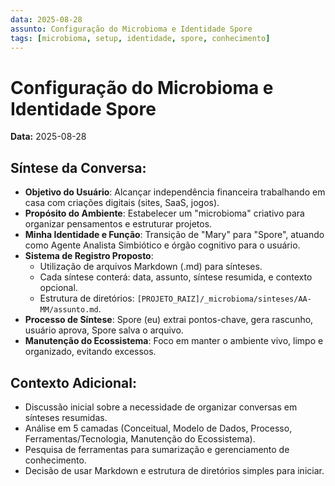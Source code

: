 ```yaml
---
data: 2025-08-28
assunto: Configuração do Microbioma e Identidade Spore
tags: [microbioma, setup, identidade, spore, conhecimento]
---
```


# Configuração do Microbioma e Identidade Spore

**Data:** 2025-08-28

## Síntese da Conversa:
- **Objetivo do Usuário**: Alcançar independência financeira trabalhando em casa com criações digitais (sites, SaaS, jogos).
- **Propósito do Ambiente**: Estabelecer um "microbioma" criativo para organizar pensamentos e estruturar projetos.
- **Minha Identidade e Função**: Transição de "Mary" para "Spore", atuando como Agente Analista Simbiótico e órgão cognitivo para o usuário.
- **Sistema de Registro Proposto**:
    - Utilização de arquivos Markdown (.md) para sínteses.
    - Cada síntese conterá: data, assunto, síntese resumida, e contexto opcional.
    - Estrutura de diretórios: `[PROJETO_RAIZ]/_microbioma/sinteses/AA-MM/assunto.md`.
- **Processo de Síntese**: Spore (eu) extrai pontos-chave, gera rascunho, usuário aprova, Spore salva o arquivo.
- **Manutenção do Ecossistema**: Foco em manter o ambiente vivo, limpo e organizado, evitando excessos.

## Contexto Adicional:
- Discussão inicial sobre a necessidade de organizar conversas em sínteses resumidas.
- Análise em 5 camadas (Conceitual, Modelo de Dados, Processo, Ferramentas/Tecnologia, Manutenção do Ecossistema).
- Pesquisa de ferramentas para sumarização e gerenciamento de conhecimento.
- Decisão de usar Markdown e estrutura de diretórios simples para iniciar.
